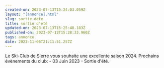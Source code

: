 ```yaml
---
created-on: 2023-07-13T15:24:03.059Z
layout: "[annonce].html"
slug: sortie-dete
title: sortie d'été
updated-on: 2023-07-13T15:25:48.183Z
published-on: 2023-07-13T15:28:33.960Z
tags: annonce
date: 2023-11-06T21:11:51.257Z
---
```

Le Ski-Club de Sierre vous souhaite une excellente saison 2024. Prochains évènements du club: - 03 Juin 2023 - Sortie d'été.